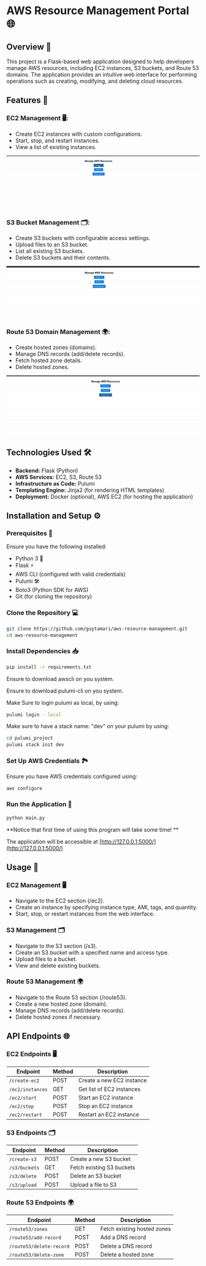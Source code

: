 # AWS Resource Management Portal 🌐

## Overview 📄

This project is a Flask-based web application designed to help developers manage AWS resources, including EC2 instances, S3 buckets, and Route 53 domains. The application provides an intuitive web interface for performing operations such as creating, modifying, and deleting cloud resources.

## Features 🚀

### EC2 Management 🖥️:

- Create EC2 instances with custom configurations.
- Start, stop, and restart instances.
- View a list of existing instances.


![EC2](gifs/ec2.gif)


### S3 Bucket Management 🗂️:

- Create S3 buckets with configurable access settings.
- Upload files to an S3 bucket.
- List all existing S3 buckets.
- Delete S3 buckets and their contents.


![S3](gifs/s3.gif)



### Route 53 Domain Management 🌍:

- Create hosted zones (domains).
- Manage DNS records (add/delete records).
- Fetch hosted zone details.
- Delete hosted zones.



![Route 53](gifs/route53.gif)



## Technologies Used 🛠️

- **Backend:** Flask (Python)
- **AWS Services:** EC2, S3, Route 53
- **Infrastructure as Code:** Pulumi
- **Templating Engine:** Jinja2 (for rendering HTML templates)
- **Deployment:** Docker (optional), AWS EC2 (for hosting the application)

## Installation and Setup ⚙️

### Prerequisites 🔑

Ensure you have the following installed:

- Python 3 🐍
- Flask ⚡
- AWS CLI (configured with valid credentials)
- Pulumi 🛠️
- Boto3 (Python SDK for AWS)
- Git (for cloning the repository)


### Clone the Repository 💻

```bash
git clone https://github.com/guytamari/aws-resource-management.git
cd aws-resource-management
```

### Install Dependencies 📥

```bash
pip install -r requirements.txt
```
Ensure to download awscli on you system.

Ensure to download pulumi-cli on you system.

Make Sure to login pulumi as local, by using:

``` bash
pulumi login --local

```

Make sure to have a stack name: "dev" on your pulumi by using:

``` bash
cd pulumi_project
pulumi stack init dev

```

### Set Up AWS Credentials 🏞️

Ensure you have AWS credentials configured using:

```bash
aws configure
```

### Run the Application 🚶

```bash
python main.py
```

**Notice that first time of using this program will take some time!
**

The application will be accessible at [http://127.0.0.1:5000/](http://127.0.0.1:5000/)

## Usage 📝

### EC2 Management 🖥️

- Navigate to the EC2 section (/ec2).
- Create an instance by specifying instance type, AMI, tags, and quantity.
- Start, stop, or restart instances from the web interface.

### S3 Management 🗂️

- Navigate to the S3 section (/s3).
- Create an S3 bucket with a specified name and access type.
- Upload files to a bucket.
- View and delete existing buckets.

### Route 53 Management 🌍

- Navigate to the Route 53 section (/route53).
- Create a new hosted zone (domain).
- Manage DNS records (add/delete records).
- Delete hosted zones if necessary.

## API Endpoints 🌐

### EC2 Endpoints 🖥️

| Endpoint         | Method | Description               |
| ---------------- | ------ | ------------------------- |
| `/create-ec2`    | POST   | Create a new EC2 instance |
| `/ec2/instances` | GET    | Get list of EC2 instances |
| `/ec2/start`     | POST   | Start an EC2 instance     |
| `/ec2/stop`      | POST   | Stop an EC2 instance      |
| `/ec2/restart`   | POST   | Restart an EC2 instance   |

### S3 Endpoints 🗂️

| Endpoint      | Method | Description               |
| ------------- | ------ | ------------------------- |
| `/create-s3`  | POST   | Create a new S3 bucket    |
| `/s3/buckets` | GET    | Fetch existing S3 buckets |
| `/s3/delete`  | POST   | Delete an S3 bucket       |
| `/s3/upload`  | POST   | Upload a file to S3       |

### Route 53 Endpoints 🌍

| Endpoint                 | Method | Description                 |
| ------------------------ | ------ | --------------------------- |
| `/route53/zones`         | GET    | Fetch existing hosted zones |
| `/route53/add-record`    | POST   | Add a DNS record            |
| `/route53/delete-record` | POST   | Delete a DNS record         |
| `/route53/delete-zone`   | POST   | Delete a hosted zone        |



